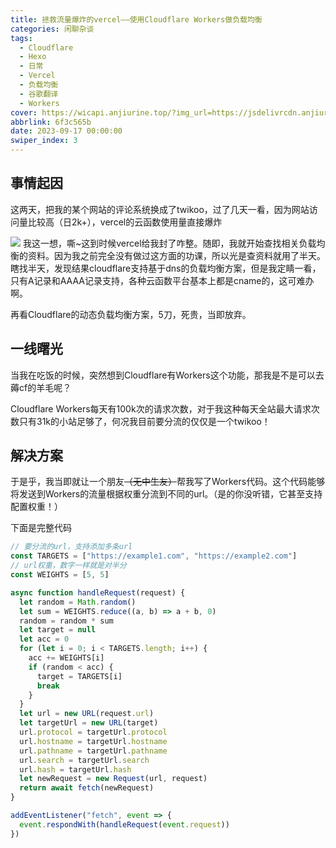```yaml
---
title: 拯救流量爆炸的vercel——使用Cloudflare Workers做负载均衡
categories: 闲聊杂谈
tags:
  - Cloudflare
  - Hexo
  - 日常
  - Vercel
  - 负载均衡
  - 谷歌翻译
  - Workers
cover: https://wicapi.anjiurine.top/?img_url=https://jsdelivrcdn.anjiurine.top/npm/q78kg-website-npm-cdn/MXP1xJAnYDlLGWT.jpg
abbrlink: 6f3c565b
date: 2023-09-17 00:00:00
swiper_index: 3
---
```

## 事情起因

这两天，把我的某个网站的评论系统换成了twikoo，过了几天一看，因为网站访问量比较高（日2k+），vercel的云函数使用量直接爆炸

![](https://wicapi.anjiurine.top/?img_url=https://jsdelivrcdn.anjiurine.top/npm/q78kg-website-npm-cdn/appendix/6f3c565b/1.png)
我这一想，嘶~这到时候vercel给我封了咋整。随即，我就开始查找相关负载均衡的资料。因为我之前完全没有做过这方面的功课，所以光是查资料就用了半天。瞎找半天，发现结果cloudflare支持基于dns的负载均衡方案，但是我定睛一看，只有A记录和AAAA记录支持，各种云函数平台基本上都是cname的，这可难办啊。

再看Cloudflare的动态负载均衡方案，5刀，死贵，当即放弃。

## 一线曙光

当我在吃饭的时候，突然想到Cloudflare有Workers这个功能，那我是不是可以去薅cf的羊毛呢？

Cloudflare Workers每天有100k次的请求次数，对于我这种每天全站最大请求次数只有31k的小站足够了，何况我目前要分流的仅仅是一个twikoo！

## 解决方案

于是乎，我当即就让一个朋友<del>（无中生友）</del>帮我写了Workers代码。这个代码能够将发送到Workers的流量根据权重分流到不同的url。（是的你没听错，它甚至支持配置权重！）

下面是完整代码

```js
// 要分流的url，支持添加多条url
const TARGETS = ["https://example1.com", "https://example2.com"]
// url权重，数字一样就是对半分
const WEIGHTS = [5, 5]

async function handleRequest(request) {
  let random = Math.random()
  let sum = WEIGHTS.reduce((a, b) => a + b, 0)
  random = random * sum
  let target = null
  let acc = 0
  for (let i = 0; i < TARGETS.length; i++) {
    acc += WEIGHTS[i]
    if (random < acc) {
      target = TARGETS[i]
      break
    }
  }
  let url = new URL(request.url)
  let targetUrl = new URL(target)
  url.protocol = targetUrl.protocol
  url.hostname = targetUrl.hostname
  url.pathname = targetUrl.pathname
  url.search = targetUrl.search
  url.hash = targetUrl.hash
  let newRequest = new Request(url, request)
  return await fetch(newRequest)
}

addEventListener("fetch", event => {
  event.respondWith(handleRequest(event.request))
})

```